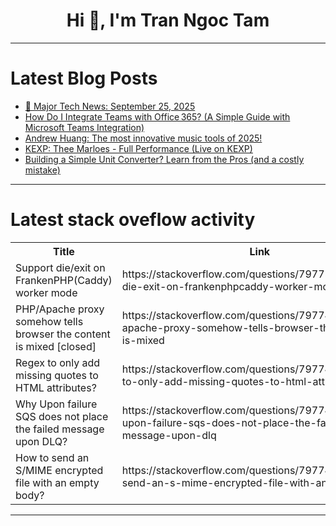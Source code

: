 <h1 align="center">Hi 👋, I'm Tran Ngoc Tam</h1>

---

# Latest Blog Posts 
<!-- BLOG-POST-LIST:START -->
- [📰 Major Tech News: September 25, 2025](https://dev.to/om_shree_0709/major-tech-news-september-25-2025-5h38)
- [How Do I Integrate Teams with Office 365? &lpar;A Simple Guide with Microsoft Teams Integration&rpar;](https://dev.to/my365apps/how-do-i-integrate-teams-with-office-365-a-simple-guide-with-microsoft-teams-integration-33e9)
- [Andrew Huang: The most innovative music tools of 2025!](https://dev.to/music_youtube/andrew-huang-the-most-innovative-music-tools-of-2025-37mg)
- [KEXP: Thee Marloes - Full Performance &lpar;Live on KEXP&rpar;](https://dev.to/music_youtube/kexp-thee-marloes-full-performance-live-on-kexp-10ei)
- [Building a Simple Unit Converter? Learn from the Pros &lpar;and a costly mistake&rpar;](https://dev.to/unitly/building-a-simple-unit-converter-learn-from-the-pros-and-a-costly-mistake-294)
<!-- BLOG-POST-LIST:END -->

---

# Latest stack oveflow activity
<table>
  <tr><th>Title</th><th>Link</th></tr>
  <!-- STACKOVERFLOW:START --><tr><td>Support die/exit on FrankenPHP&lpar;Caddy&rpar; worker mode</td><td>https://stackoverflow.com/questions/79775141/support-die-exit-on-frankenphpcaddy-worker-mode</td></tr><tr><td>PHP/Apache proxy somehow tells browser the content is mixed [closed]</td><td>https://stackoverflow.com/questions/79774856/php-apache-proxy-somehow-tells-browser-the-content-is-mixed</td></tr><tr><td>Regex to only add missing quotes to HTML attributes?</td><td>https://stackoverflow.com/questions/79774796/regex-to-only-add-missing-quotes-to-html-attributes</td></tr><tr><td>Why Upon failure SQS does not place the failed message upon DLQ?</td><td>https://stackoverflow.com/questions/79774765/why-upon-failure-sqs-does-not-place-the-failed-message-upon-dlq</td></tr><tr><td>How to send an S/MIME encrypted file with an empty body?</td><td>https://stackoverflow.com/questions/79774628/how-to-send-an-s-mime-encrypted-file-with-an-empty-body</td></tr><!-- STACKOVERFLOW:END -->
</table>

---



